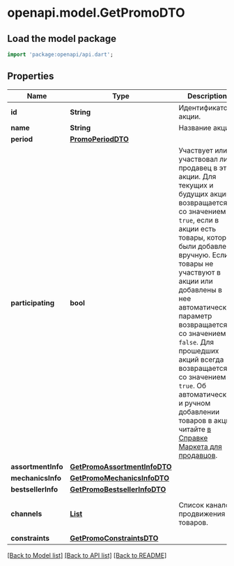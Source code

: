 # openapi.model.GetPromoDTO

## Load the model package
```dart
import 'package:openapi/api.dart';
```

## Properties
Name | Type | Description | Notes
------------ | ------------- | ------------- | -------------
**id** | **String** | Идентификатор акции. | 
**name** | **String** | Название акции. | 
**period** | [**PromoPeriodDTO**](PromoPeriodDTO.md) |  | 
**participating** | **bool** | Участвует или участвовал ли продавец в этой акции.  Для текущих и будущих акций возвращается со значением `true`, если в акции есть товары, которые были добавлены вручную. Если товары не участвуют в акции или добавлены в нее автоматически, параметр возвращается со значением `false`.  Для прошедших акций всегда возвращается со значением `true`.  Об автоматическом и ручном добавлении товаров в акцию читайте [в Справке Маркета для продавцов](https://yandex.ru/support2/marketplace/ru/marketing/promos/market/index).  | 
**assortmentInfo** | [**GetPromoAssortmentInfoDTO**](GetPromoAssortmentInfoDTO.md) |  | 
**mechanicsInfo** | [**GetPromoMechanicsInfoDTO**](GetPromoMechanicsInfoDTO.md) |  | 
**bestsellerInfo** | [**GetPromoBestsellerInfoDTO**](GetPromoBestsellerInfoDTO.md) |  | 
**channels** | [**List<ChannelType>**](ChannelType.md) | Список каналов продвижения товаров. | [optional] [default to const []]
**constraints** | [**GetPromoConstraintsDTO**](GetPromoConstraintsDTO.md) |  | [optional] 

[[Back to Model list]](../README.md#documentation-for-models) [[Back to API list]](../README.md#documentation-for-api-endpoints) [[Back to README]](../README.md)



